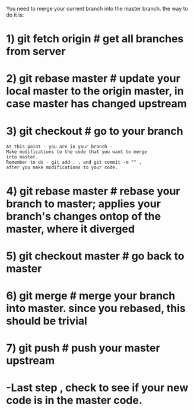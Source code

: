 You need to merge your current branch into the master branch. the way to do it is:
# 1) git fetch origin  # get all branches from server  
# 2) git rebase master # update your local master to the origin master, in case master has changed upstream
# 3) git checkout <branch>  # go to your branch

    At this point - you are in your branch -
    Make modifications to the code that you want to merge
    into master.
    Remember to do - git add . , and git commit -m "" ,
    after you make modifications to your code. 


# 4) git rebase master # rebase your branch to master; applies your branch's changes ontop of the master, where it diverged
# 5) git checkout master # go back to master
# 6) git merge <branch> # merge your branch into master.  since you rebased, this should be trivial
# 7) git push # push your master upstream

# -Last step , check to see if your new code is in the master code.

